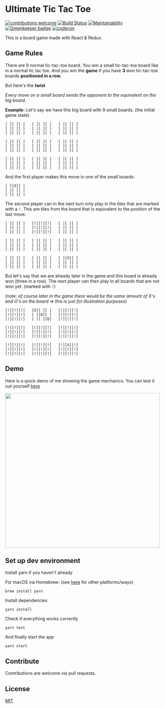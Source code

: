 # Ultimate Tic Tac Toe

[![contributions welcome](https://img.shields.io/badge/contributions-welcome-brightgreen.svg?style=flat)](https://github.com/maracuja-juice/ultimate-tic-tac-react/issues)
[![Build Status](https://travis-ci.org/maracuja-juice/ultimate-tic-tac-react.svg?branch=master)](https://travis-ci.org/maracuja-juice/ultimate-tic-tac-react)
[![Maintainability](https://api.codeclimate.com/v1/badges/563d045ede94fda03570/maintainability)](https://codeclimate.com/github/maracuja-juice/ultimate-tic-tac-react/maintainability)
[![Greenkeeper badge](https://badges.greenkeeper.io/maracuja-juice/ultimate-tic-tac-react.svg)](https://greenkeeper.io/)
[![codecov](https://codecov.io/gh/maracuja-juice/ultimate-tic-tac-react/branch/master/graph/badge.svg)](https://codecov.io/gh/maracuja-juice/ultimate-tic-tac-react)

This is a board game made with React & Redux. 

## Game Rules
There are 9 normal tic-tac-toe board. You win a small tic-tac-toe board like in a normal tic tac toe. And you win the **game** if you have **3** won tic-tac-toe boards **positioned in a row.** 

But here's the **twist**

_Every move on a small board sends the opponent to the equivalent on the big board._

**Example:** Let's say we have this big board with 9 small boards. (the initial game state)

```
[ ][ ][ ]   [ ][ ][ ]   [ ][ ][ ]
[ ][ ][ ]   [ ][ ][ ]   [ ][ ][ ]
[ ][ ][ ]   [ ][ ][ ]   [ ][ ][ ]

[ ][ ][ ]   [ ][ ][ ]   [ ][ ][ ]
[ ][ ][ ]   [ ][ ][ ]   [ ][ ][ ]
[ ][ ][ ]   [ ][ ][ ]   [ ][ ][ ]

[ ][ ][ ]   [ ][ ][ ]   [ ][ ][ ]
[ ][ ][ ]   [ ][ ][ ]   [ ][ ][ ]
[ ][ ][ ]   [ ][ ][ ]   [ ][ ][ ]
```
And the first player makes this move in one of the small boards:
```
[ ][X][ ]
[ ][ ][ ]
[ ][ ][ ]
```
The second player can in the next turn only play in the tiles that are marked with a `!`. This are tiles from the board that is equivalent to the position of the last move. 
```
[ ][ ][ ]   [!][!][!]   [ ][ ][ ]
[ ][ ][ ]   [!][!][!]   [ ][ ][ ]
[ ][ ][ ]   [!][!][!]   [ ][ ][ ]

[ ][ ][ ]   [ ][ ][ ]   [ ][ ][ ]
[ ][ ][ ]   [ ][ ][ ]   [ ][ ][ ]
[ ][ ][ ]   [ ][ ][ ]   [ ][ ][ ]

[ ][ ][ ]   [ ][ ][ ]   [ ][X][ ]
[ ][ ][ ]   [ ][ ][ ]   [ ][ ][ ]
[ ][ ][ ]   [ ][ ][ ]   [ ][ ][ ]
```

But let's say that we are already later in the game and this board is already won (three in a row). The next player can then play in all boards that are not won yet. (marked with `!`)

(_note: of course later in the game there would be the same amount of X's and O's on the board => this is just for illustration purposes_)
```
[!][!][!]   [O][ ][ ]   [!][!][!]
[!][!][!]   [ ][O][ ]   [!][!][!]
[!][!][!]   [ ][ ][O]   [!][!][!]

[!][!][!]   [!][!][!]   [!][!][!]
[!][!][!]   [!][!][!]   [!][!][!]
[!][!][!]   [!][!][!]   [!][!][!]

[!][!][!]   [!][!][!]   [!][X][!]
[!][!][!]   [!][!][!]   [!][!][!]
[!][!][!]   [!][!][!]   [!][!][!]
```

## Demo

Here is a quick demo of me showing the game mechanics.
You can test it out yourself [here](https://maracuja-juice.github.io/ultimate-tic-tac-react/)

<img src="https://user-images.githubusercontent.com/16801528/37793352-bb6eefd8-2e0e-11e8-8b0c-5d94e9b2b727.gif" width="500">

## Set up dev environment

Install yarn if you haven't already

For macOS via Homebrew: (see [here](https://yarnpkg.com/en/docs/install) for other platforms/ways)
```
brew install yarn
```

Install dependencies
```
yarn install
```

Check if everything works correctly 
```
yarn test
```

And finally start the app
```
yarn start
```

## Contribute

Contributions are welcome via pull requests.

## License
[MIT](https://tldrlegal.com/license/mit-license)
